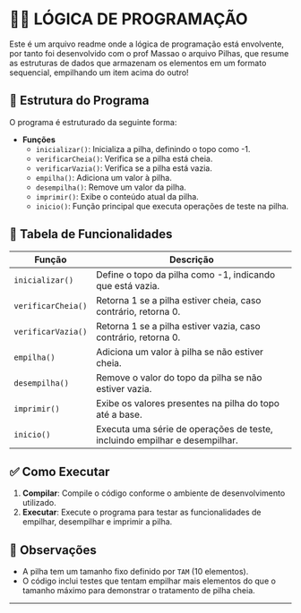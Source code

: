 # 👩‍💻 LÓGICA DE PROGRAMAÇÃO

Este é um arquivo readme onde a lógica de programação está envolvente, por tanto
foi desenvolvido com o prof Massao o arquivo Pilhas, que resume as estruturas de dados que armazenam os elementos em um formato sequencial, empilhando um item acima do outro!

## 🔄 Estrutura do Programa

O programa é estruturado da seguinte forma:

- **Funções**
  - `inicializar()`: Inicializa a pilha, definindo o topo como -1.
  - `verificarCheia()`: Verifica se a pilha está cheia.
  - `verificarVazia()`: Verifica se a pilha está vazia.
  - `empilha()`: Adiciona um valor à pilha.
  - `desempilha()`: Remove um valor da pilha.
  - `imprimir()`: Exibe o conteúdo atual da pilha.
  - `inicio()`: Função principal que executa operações de teste na pilha.

## 📌 Tabela de Funcionalidades

| Função        | Descrição                                           |
|---------------|-----------------------------------------------------|
| `inicializar()`| Define o topo da pilha como -1, indicando que está vazia. |
| `verificarCheia()` | Retorna 1 se a pilha estiver cheia, caso contrário, retorna 0. |
| `verificarVazia()` | Retorna 1 se a pilha estiver vazia, caso contrário, retorna 0. |
| `empilha()`   | Adiciona um valor à pilha se não estiver cheia.     |
| `desempilha()`| Remove o valor do topo da pilha se não estiver vazia. |
| `imprimir()`  | Exibe os valores presentes na pilha do topo até a base. |
| `inicio()`    | Executa uma série de operações de teste, incluindo empilhar e desempilhar. |

## ✅ Como Executar

1. **Compilar**: Compile o código conforme o ambiente de desenvolvimento utilizado.
2. **Executar**: Execute o programa para testar as funcionalidades de empilhar, desempilhar e imprimir a pilha.

## 👀 Observações

- A pilha tem um tamanho fixo definido por `TAM` (10 elementos).
- O código inclui testes que tentam empilhar mais elementos do que o tamanho máximo para demonstrar o tratamento de pilha cheia.

---

